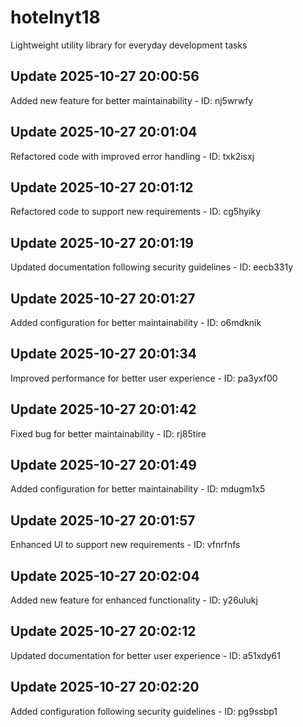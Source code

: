 # hotelnyt18
Lightweight utility library for everyday development tasks

## Update 2025-10-27 20:00:56
Added new feature for better maintainability - ID: nj5wrwfy


## Update 2025-10-27 20:01:04
Refactored code with improved error handling - ID: txk2isxj


## Update 2025-10-27 20:01:12
Refactored code to support new requirements - ID: cg5hyiky


## Update 2025-10-27 20:01:19
Updated documentation following security guidelines - ID: eecb331y


## Update 2025-10-27 20:01:27
Added configuration for better maintainability - ID: o6mdknik


## Update 2025-10-27 20:01:34
Improved performance for better user experience - ID: pa3yxf00


## Update 2025-10-27 20:01:42
Fixed bug for better maintainability - ID: rj85tire


## Update 2025-10-27 20:01:49
Added configuration for better maintainability - ID: mdugm1x5


## Update 2025-10-27 20:01:57
Enhanced UI to support new requirements - ID: vfnrfnfs


## Update 2025-10-27 20:02:04
Added new feature for enhanced functionality - ID: y26ulukj


## Update 2025-10-27 20:02:12
Updated documentation for better user experience - ID: a51xdy61


## Update 2025-10-27 20:02:20
Added configuration following security guidelines - ID: pg9ssbp1

